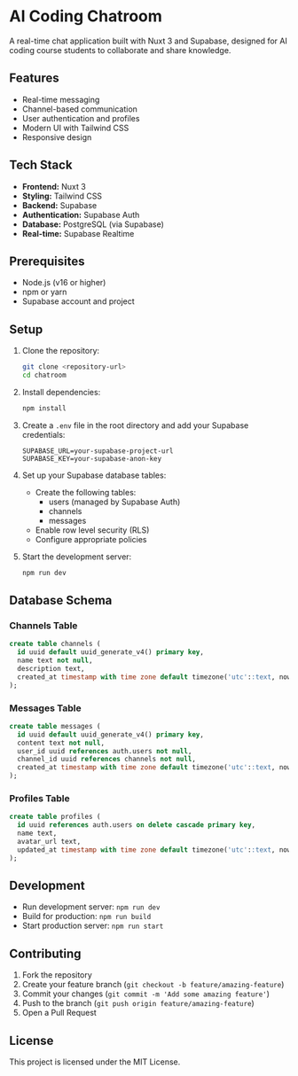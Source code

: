 # AI Coding Chatroom

A real-time chat application built with Nuxt 3 and Supabase, designed for AI coding course students to collaborate and share knowledge.

## Features

- Real-time messaging
- Channel-based communication
- User authentication and profiles
- Modern UI with Tailwind CSS
- Responsive design

## Tech Stack

- **Frontend:** Nuxt 3
- **Styling:** Tailwind CSS
- **Backend:** Supabase
- **Authentication:** Supabase Auth
- **Database:** PostgreSQL (via Supabase)
- **Real-time:** Supabase Realtime

## Prerequisites

- Node.js (v16 or higher)
- npm or yarn
- Supabase account and project

## Setup

1. Clone the repository:

   ```bash
   git clone <repository-url>
   cd chatroom
   ```

2. Install dependencies:

   ```bash
   npm install
   ```

3. Create a `.env` file in the root directory and add your Supabase credentials:

   ```
   SUPABASE_URL=your-supabase-project-url
   SUPABASE_KEY=your-supabase-anon-key
   ```

4. Set up your Supabase database tables:

   - Create the following tables:
     - users (managed by Supabase Auth)
     - channels
     - messages
   - Enable row level security (RLS)
   - Configure appropriate policies

5. Start the development server:
   ```bash
   npm run dev
   ```

## Database Schema

### Channels Table

```sql
create table channels (
  id uuid default uuid_generate_v4() primary key,
  name text not null,
  description text,
  created_at timestamp with time zone default timezone('utc'::text, now()) not null
);
```

### Messages Table

```sql
create table messages (
  id uuid default uuid_generate_v4() primary key,
  content text not null,
  user_id uuid references auth.users not null,
  channel_id uuid references channels not null,
  created_at timestamp with time zone default timezone('utc'::text, now()) not null
);
```

### Profiles Table

```sql
create table profiles (
  id uuid references auth.users on delete cascade primary key,
  name text,
  avatar_url text,
  updated_at timestamp with time zone default timezone('utc'::text, now())
);
```

## Development

- Run development server: `npm run dev`
- Build for production: `npm run build`
- Start production server: `npm run start`

## Contributing

1. Fork the repository
2. Create your feature branch (`git checkout -b feature/amazing-feature`)
3. Commit your changes (`git commit -m 'Add some amazing feature'`)
4. Push to the branch (`git push origin feature/amazing-feature`)
5. Open a Pull Request

## License

This project is licensed under the MIT License.
